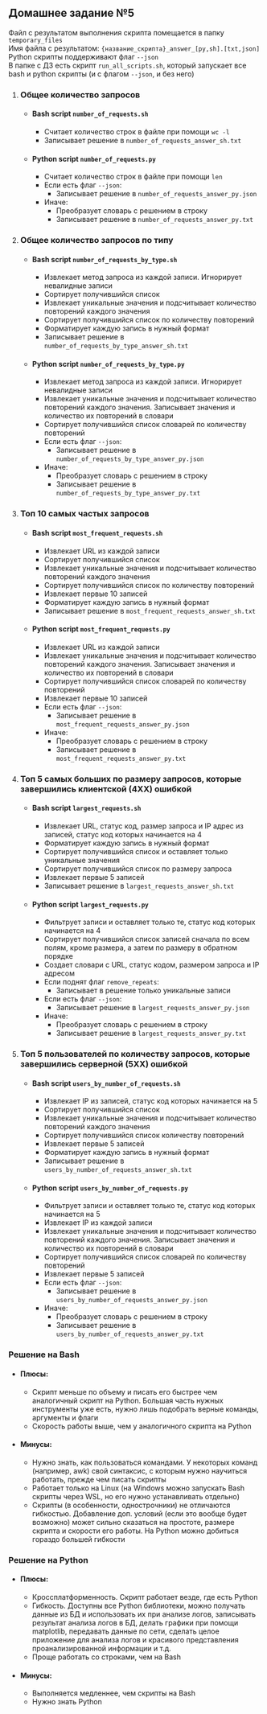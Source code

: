 ## Домашнее задание №5

Файл с результатом выполнения скрипта помещается в папку `temporary_files`  
Имя файла с результатом: `{название_скрипта}_answer_[py,sh].[txt,json]`  
Python скрипты поддерживают флаг `--json`  
В папке с ДЗ есть скрипт `run_all_scripts.sh`, который запускает все bash и python скрипты (и с флагом `--json`, и без него)

1. ### Общее количество запросов
    * #### Bash script `number_of_requests.sh`
        * Считает количество строк в файле при помощи `wc -l`
        * Записывает решение в `number_of_requests_answer_sh.txt`
    * #### Python script `number_of_requests.py`
        * Считает количество строк в файле при помощи `len`
        * Если есть флаг `--json`:
            * Записывает решение в `number_of_requests_answer_py.json`
        * Иначе:
            * Преобразует словарь с решением в строку
            * Записывает решение в `number_of_requests_answer_py.txt`
    
2. ### Общее количество запросов по типу
    * #### Bash script `number_of_requests_by_type.sh`
        * Извлекает метод запроса из каждой записи. Игнорирует невалидные записи
        * Сортирует получившийся список
        * Извлекает уникальные значения и подсчитывает количество повторений каждого значения
        * Сортирует получившийся список по количеству повторений
        * Форматирует каждую запись в нужный формат
        * Записывает решение в `number_of_requests_by_type_answer_sh.txt`
    * #### Python script `number_of_requests_by_type.py`
        * Извлекает метод запроса из каждой записи. Игнорирует невалидные записи
        * Извлекает уникальные значения и подсчитывает количество повторений каждого значения. Записывает значения и количество их повторений в словари
        * Сортирует получившийся список словарей по количеству повторений
        * Если есть флаг `--json`:
            * Записывает решение в `number_of_requests_by_type_answer_py.json`
        * Иначе:
            * Преобразует словарь с решением в строку
            * Записывает решение в `number_of_requests_by_type_answer_py.txt`
    
3. ### Топ 10 самых частых запросов
    * #### Bash script `most_frequent_requests.sh`
        * Извлекает URL из каждой записи
        * Сортирует получившийся список
        * Извлекает уникальные значения и подсчитывает количество повторений каждого значения
        * Сортирует получившийся список по количеству повторений
        * Извлекает первые 10 записей
        * Форматирует каждую запись в нужный формат
        * Записывает решение в `most_frequent_requests_answer_sh.txt`
    * #### Python script `most_frequent_requests.py`
        * Извлекает URL из каждой записи
        * Извлекает уникальные значения и подсчитывает количество повторений каждого значения. Записывает значения и количество их повторений в словари
        * Сортирует получившийся список словарей по количеству повторений
        * Извлекает первые 10 записей
        * Если есть флаг `--json`:
            * Записывает решение в `most_frequent_requests_answer_py.json`
        * Иначе:
            * Преобразует словарь с решением в строку
            * Записывает решение в `most_frequent_requests_answer_py.txt`
    
4. ### Топ 5 самых больших по размеру запросов, которые завершились клиентской (4ХХ) ошибкой
    * #### Bash script `largest_requests.sh`
        * Извлекает URL, статус код, размер запроса и IP адрес из записей, статус код которых начинается на 4
        * Форматирует каждую запись в нужный формат
        * Сортирует получившийся список и оставляет только уникальные значения
        * Сортирует получившийся список по размеру запроса
        * Извлекает первые 5 записей
        * Записывает решение в `largest_requests_answer_sh.txt`
    * #### Python script `largest_requests.py`
        * Фильтрует записи и оставляет только те, статус код которых начинается на 4
        * Сортирует получившийся список записей сначала по всем полям, кроме размера, а затем по размеру в обратном порядке
        * Создает словари с URL, статус кодом, размером запроса и IP адресом
        * Если поднят флаг `remove_repeats`:
            * Записывает в решение только уникальные записи
        * Если есть флаг `--json`:
            * Записывает решение в `largest_requests_answer_py.json`
        * Иначе:
            * Преобразует словарь с решением в строку
            * Записывает решение в `largest_requests_answer_py.txt`
    
5. ### Топ 5 пользователей по количеству запросов, которые завершились серверной (5ХХ) ошибкой
    * #### Bash script `users_by_number_of_requests.sh`
        * Извлекает IP из записей, статус код которых начинается на 5
        * Сортирует получившийся список
        * Извлекает уникальные значения и подсчитывает количество повторений каждого значения
        * Сортирует получившийся список количеству повторений
        * Извлекает первые 5 записей
        * Форматирует каждую запись в нужный формат
        * Записывает решение в `users_by_number_of_requests_answer_sh.txt`
    * #### Python script `users_by_number_of_requests.py`
        * Фильтрует записи и оставляет только те, статус код которых начинается на 5
        * Извлекает IP из каждой записи
        * Извлекает уникальные значения и подсчитывает количество повторений каждого значения. Записывает значения и количество их повторений в словари
        * Сортирует получившийся список словарей по количеству повторений
        * Извлекает первые 5 записей
        * Если есть флаг `--json`:
            * Записывает решение в `users_by_number_of_requests_answer_py.json`
        * Иначе:
            * Преобразует словарь с решением в строку
            * Записывает решение в `users_by_number_of_requests_answer_py.txt`
   

### Решение на Bash
* #### Плюсы:
    * Скрипт меньше по объему и писать его быстрее чем аналогичный скрипт на Python. Большая часть нужных инструменты уже есть, нужно лишь подобрать верные команды, аргументы и флаги
    * Скорость работы выше, чем у аналогичного скрипта на Python
* #### Минусы:
    * Нужно знать, как пользоваться командами. У некоторых команд (например, awk) свой синтаксис, с которым нужно научиться работать, прежде чем писать скрипты
    * Работает только на Linux (на Windows можно запускать Bash скрипты через WSL, но его нужно устанавливать отдельно)
    * Скрипты (в особенности, однострочники) не отличаются гибкостью. Добавление доп. условий (если это вообще будет возможно) может сильно сказаться на простоте, размере скрипта и скорости его работы. На Python можно добиться гораздо большей гибкости

### Решение на Python
* #### Плюсы:
    * Кроссплатформенность. Скрипт работает везде, где есть Python 
    * Гибкость. Доступны все Python библиотеки, можно получать данные из БД и использовать их при анализе логов, записывать результат анализа логов в БД, делать графики при помощи matplotlib, передавать данные по сети, сделать целое приложение для анализа логов и красивого представления проанализированной информации и т.д. 
    * Проще работать со строками, чем на Bash
* #### Минусы:
    * Выполняется медленнее, чем скрипты на Bash
    * Нужно знать Python
